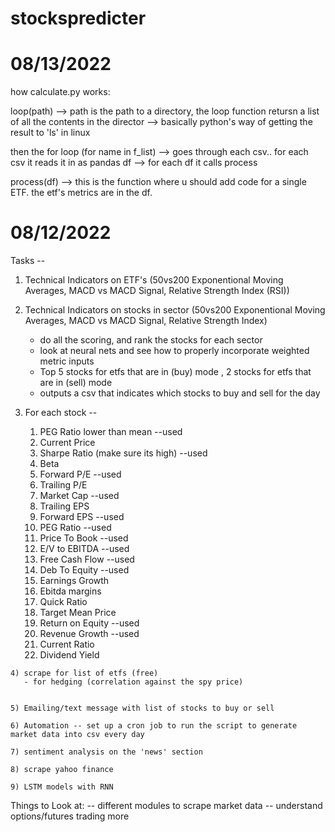 # stockspredicter


# 08/13/2022

how calculate.py works: 

 loop(path) --> path is the path to a directory, the loop function retursn a list of all the contents in the director 
            --> basically python's way of getting the result to 'ls' in linux

then the for loop (for name in f_list) --> goes through each csv.. for each csv it reads it in as pandas df
                                       --> for each df it calls process 

process(df) --> this is the function where u should add code for a single ETF. the etf's metrics are in the df. 





# 08/12/2022

Tasks -- 
   1) Technical Indicators on ETF's (50vs200 Exponentional Moving Averages, MACD vs MACD Signal, Relative Strength Index (RSI))
   2) Technical Indicators on stocks in sector (50vs200 Exponentional Moving Averages, MACD vs MACD Signal, Relative Strength Index)
        - do all the scoring, and rank the stocks for each sector 
        - look at neural nets and see how to properly incorporate weighted metric inputs 
        - Top 5 stocks for etfs that are in (buy) mode , 2 stocks for etfs that are in (sell) mode 
        - outputs a csv that indicates which stocks to buy and sell for the day 

   3) For each stock -- 
        1) PEG Ratio lower than mean --used
        2) Current Price
        3) Sharpe Ratio (make sure its high) --used
        4) Beta	
        5) Forward P/E	--used
        6) Trailing P/E	
        7) Market Cap	--used
        8) Trailing EPS	
        9) Forward EPS	--used
        10) PEG Ratio	--used
        11) Price To Book	--used
        12) E/V to EBITDA	--used
        13) Free Cash Flow	--used
        14) Deb To Equity	--used
        15) Earnings Growth	
        16) Ebitda margins	
        17) Quick Ratio	
        18) Target Mean Price	
        19) Return on Equity  --used 	
        20) Revenue Growth	--used
        21) Current Ratio	
        22) Dividend Yield	

    4) scrape for list of etfs (free)
       - for hedging (correlation against the spy price)
    

    5) Emailing/text message with list of stocks to buy or sell 

    6) Automation -- set up a cron job to run the script to generate market data into csv every day 

    7) sentiment analysis on the 'news' section 

    8) scrape yahoo finance 

    9) LSTM models with RNN 




Things to Look at: 
  -- different modules to scrape market data 
  -- understand options/futures trading more 

